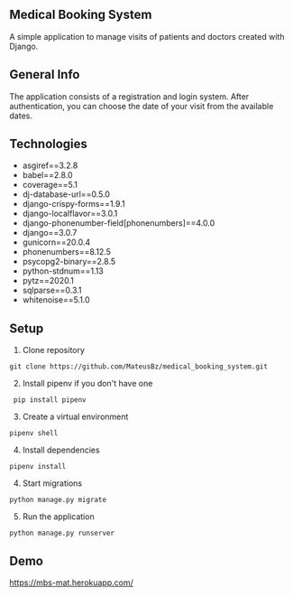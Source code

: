 ## Medical Booking System

A simple application to manage visits of patients and doctors created with Django.

## General Info

The application consists of a registration and login system. 
After authentication, you can choose the date of your visit from the available dates.

## Technologies
* asgiref==3.2.8
* babel==2.8.0
* coverage==5.1
* dj-database-url==0.5.0
* django-crispy-forms==1.9.1
* django-localflavor==3.0.1
* django-phonenumber-field[phonenumbers]==4.0.0
* django==3.0.7
* gunicorn==20.0.4
* phonenumbers==8.12.5
* psycopg2-binary==2.8.5
* python-stdnum==1.13
* pytz==2020.1
* sqlparse==0.3.1
* whitenoise==5.1.0

## Setup

1. Clone repository
```
git clone https://github.com/MateusBz/medical_booking_system.git
```
2. Install pipenv if you don't have one
```
 pip install pipenv
```
3. Create a virtual environment
```
pipenv shell
```
4. Install dependencies

```
pipenv install
```
4.  Start migrations
```
python manage.py migrate
```
5. Run the application
```
python manage.py runserver
```

## Demo

https://mbs-mat.herokuapp.com/



